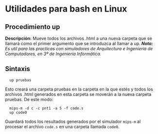 # Utilidades para bash en Linux

## Procedimiento up

**Descripción:** Mueve todos los archivos .html a una  nueva carpeta que se llamará como el primer argumento que se introduzca al llamar a up.
***Nota:*** *Es util para las practicas con simuladores de Arquitectura e Ingenieria de Computadores, en 3º de Ingeniería Informática.*

## Sintaxis

```
  up pruebas
```
Esto creará una carpeta pruebas en la carpeta en la que estés y todos los archivos .html generados en esta carpeta se moverán a la nueva carpeta pruebas.
De este modo:

```
  mips-m -d c -c pnt1 -a 5 -f code.s
  up code0
```
Guardará todos los resultados generados por el simulador `mips-m` al procesar el archivo `code.s` en una carpeta llamada `code0`.
